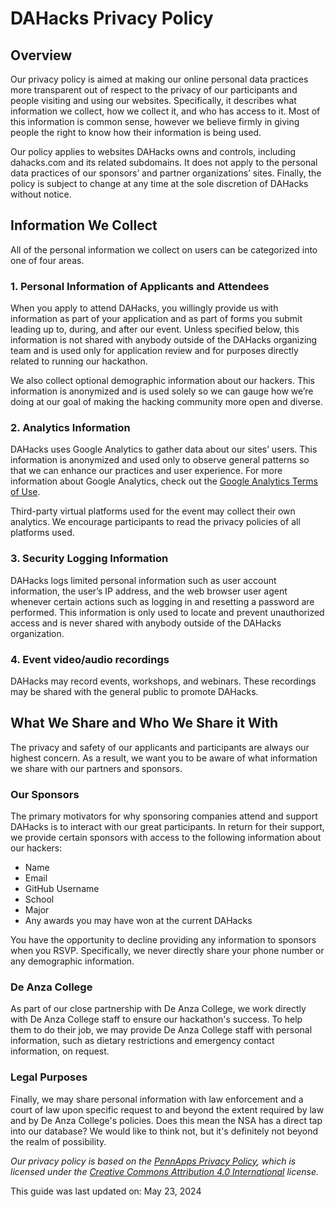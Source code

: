 # DAHacks Privacy Policy

## Overview

Our privacy policy is aimed at making our online personal data practices more transparent out of respect to the privacy of our participants and people visiting and using our websites. Specifically, it describes what information we collect, how we collect it, and who has access to it. Most of this information is common sense, however we believe firmly in giving people the right to know how their information is being used.

Our policy applies to websites DAHacks owns and controls, including dahacks.com and its related subdomains. It does not apply to the personal data practices of our sponsors’ and partner organizations’ sites. Finally, the policy is subject to change at any time at the sole discretion of DAHacks without notice.

## Information We Collect

All of the personal information we collect on users can be categorized into one of four areas.

### 1. Personal Information of Applicants and Attendees

When you apply to attend DAHacks, you willingly provide us with information as part of your application and as part of forms you submit leading up to, during, and after our event. Unless specified below, this information is not shared with anybody outside of the DAHacks organizing team and is used only for application review and for purposes directly related to running our hackathon.

We also collect optional demographic information about our hackers. This information is anonymized and is used solely so we can gauge how we’re doing at our goal of making the hacking community more open and diverse.

### 2. Analytics Information

DAHacks uses Google Analytics to gather data about our sites’ users. This information is anonymized and used only to observe general patterns so that we can enhance our practices and user experience. For more information about Google Analytics, check out the [Google Analytics Terms of Use](http://www.google.com/analytics/terms/us.html).

Third-party virtual platforms used for the event may collect their own analytics. We encourage participants to read the privacy policies of all platforms used.

### 3. Security Logging Information

DAHacks logs limited personal information such as user account information, the user’s IP address, and the web browser user agent whenever certain actions such as logging in and resetting a password are performed. This information is only used to locate and prevent unauthorized access and is never shared with anybody outside of the DAHacks organization.

### 4. Event video/audio recordings

DAHacks may record events, workshops, and webinars. These recordings may be shared with the general public to promote DAHacks.

## What We Share and Who We Share it With

The privacy and safety of our applicants and participants are always our highest concern. As a result, we want you to be aware of what information we share with our partners and sponsors.

### Our Sponsors

The primary motivators for why sponsoring companies attend and support DAHacks is to interact with our great participants. In return for their support, we provide certain sponsors with access to the following information about our hackers:

- Name
- Email
- GitHub Username
- School
- Major
- Any awards you may have won at the current DAHacks

You have the opportunity to decline providing any information to sponsors when you RSVP. Specifically, we never directly share your phone number or any demographic information.

### De Anza College

As part of our close partnership with De Anza College, we work directly with De Anza College staff to ensure our hackathon's success. To help them to do their job, we may provide De Anza College staff with personal information, such as dietary restrictions and emergency contact information, on request.

### Legal Purposes

Finally, we may share personal information with law enforcement and a court of law upon specific request to and beyond the extent required by law and by De Anza College's policies. Does this mean the NSA has a direct tap into our database? We would like to think not, but it's definitely not beyond the realm of possibility.

_Our privacy policy is based on the [PennApps Privacy Policy](http://pages.pennapps.com/policies/privacy/), which is licensed under the [Creative Commons Attribution 4.0 International](http://creativecommons.org/licenses/by/4.0/) license._

This guide was last updated on:
May 23, 2024
